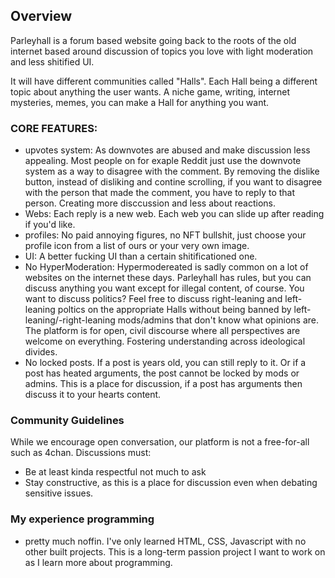 ## Overview 
Parleyhall is a forum based website going back to the roots of the old internet based around discussion of topics you love with light moderation and less shitified UI.

It will have different communities called "Halls". Each Hall being a different topic about anything the user wants. A niche game, writing, internet mysteries, memes, you can make a Hall for anything you want.

### CORE FEATURES:

* upvotes system: As downvotes are abused and make discussion less appealing. Most people on for exaple Reddit just use the downvote system as a way to disagree with the comment. By removing the dislike button, instead of disliking and contine scrolling, if you want to disagree with the person that made the comment, you have to reply to that person. Creating more disccussion and less about reactions.
* Webs: Each reply is a new web. Each web you can slide up after reading if you'd like.
* profiles: No paid annoying figures, no NFT bullshit, just choose your profile icon from a list of ours or your very own image.
* UI: A better fucking UI than a certain shitificationed one.
* No HyperModeration: Hypermodereated is sadly common on a lot of websites on the internet these days. Parleyhall has rules, but you can discuss anything you want except for illegal content, of course. You want to discuss politics? Feel free to discuss right-leaning and left-leaning poltics on the appropriate Halls without being banned by left-leaning/-right-leaning mods/admins that don't know what opinions are. The platform is for open, civil discourse where all perspectives are welcome on everything. Fostering understanding across ideological divides.
* No locked posts. If a post is years old, you can still reply to it. Or if a post has heated arguments, the post cannot be locked by mods or admins. This is a place for discussion, if a post has arguments then discuss it to your hearts content.


### Community Guidelines
While we encourage open conversation, our platform is not a free-for-all such as 4chan. Discussions must:
- Be at least kinda respectful not much to ask 
- Stay constructive, as this is a place for discussion even when debating sensitive issues.

### My experience programming
- pretty much noffin. I've only learned HTML, CSS, Javascript with no other built projects. This is a long-term passion project I want to work on as I learn more about programming. 

